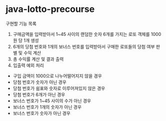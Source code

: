 # java-lotto-precourse
구현할 기능 목록
1. 구매금액을 입력받아서 1~45 사이의 랜덤한 숫자 6개를 가지는 로또 객체를 1000원 당 1개 생성
2. 6개의 당첨 번호와 1개의 보너스 번호를 입력받아서 구매한 로또들의 당첨 여부 판별 및 수익 계산
3. 총 수익률 계산 및 결과 출력
4. 입출력 예외 처리
- 구입 금액이 1000으로 나누어떨어지지 않을 경우
- 당첨 번호가 숫자가 아닌 경우
- 당첨 번호가 쉼표와 숫자로 이루어져있지 않은 경우
- 당첨 번호가 6개가 아닌 경우
- 보너스 번호가 1~45 사이의 수가 아닌 경우
- 보너스 번호가 1개의 숫자가 아닌 경우
- 보너스 번호가 숫자가 아닌 경우
